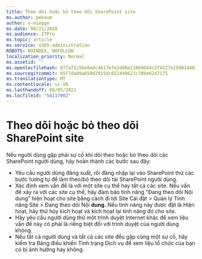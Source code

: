 ```yaml
---
title: Theo dõi hoặc bỏ theo dõi SharePoint site
ms.author: pebaum
author: v-miegge
ms.date: 04/21/2020
ms.audience: ITPro
ms.topic: article
ms.service: o365-administration
ROBOTS: NOINDEX, NOFOLLOW
localization_priority: Normal
ms.assetid: ''
ms.openlocfilehash: 077a72c56e8adc4617efe2d98e11069684c2f4227e2590144017be30fb19548e
ms.sourcegitcommit: b5f7da89a650d2915dc652449623c78be6247175
ms.translationtype: MT
ms.contentlocale: vi-VN
ms.lasthandoff: 08/05/2021
ms.locfileid: "54117002"
---
```

# <a name="follow-or-un-follow-a-sharepoint-site"></a>Theo dõi hoặc bỏ theo dõi SharePoint site

Nếu người dùng gặp phải sự cố khi dõi theo hoặc bỏ theo dõi các SharePoint người dùng, hãy hoàn thành các bước sau đây:

* Yêu cầu người dùng đăng xuất, rồi đăng nhập lại vào SharePoint thử các bước tương tự để làm theo/bỏ theo dõi tài SharePoint người dùng.
* Xác định xem vấn đề là với một site cụ thể hay tất cả các site. Nếu vấn đề xảy ra với các site cụ thể, hãy đảm bảo tính năng "Đang theo dõi Nội dung" hiện hoạt cho site bằng cách đi tới Site Cài đặt > Quản lý Tính năng Site > Đang theo dõi Nội **dung.** Nếu tính năng này được đặt là Hiện hoạt, hãy thử hủy kích hoạt và kích hoạt lại tính năng đó cho site.
* Hãy yêu cầu người dùng thử một trình duyệt Internet khác để xem liệu vấn đề này có phải là riêng biệt đối với trình duyệt của người dùng không.
* Nếu tất cả người dùng và tất cả [](https://admin.microsoft.com/AdminPortal/Home#/servicehealth) các site đều gặp cùng một sự cố, hãy kiểm tra Bảng điều khiển Tình trạng Dịch vụ để xem liệu tổ chức của bạn có bị ảnh hưởng hay không.
